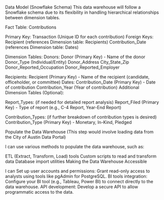 Data Model (Snowflake Schema)
This data warehouse will follow a Snowflake schema due to its flexibility in handling hierarchical relationships between dimension tables.

Fact Table: Contributions

Primary Key: Transaction (Unique ID for each contribution)
Foreign Keys:
Recipient (references Dimension table: Recipients)
Contribution_Date (references Dimension table: Dates)

Dimension Tables:
Donors:
Donor (Primary Key) - Name of the donor
Donor_Type (Individual/Entity)
Donor_Address
City_State_Zip
Donor_Reported_Occupation
Donor_Reported_Employer

Recipients:
Recipient (Primary Key) - Name of the recipient (candidate, officeholder, or committee)
Dates:
Contribution_Date (Primary Key) - Date of contribution
Contribution_Year (Year of contribution)
Additional Dimension Tables (Optional):

Report_Types: (if needed for detailed report analysis)
Report_Filed (Primary Key) - Type of report (e.g., C-4 Report, Year-End Report)

Contribution_Types: (if further breakdown of contribution types is desired)
Contribution_Type (Primary Key) - Monetary, In-Kind, Pledged

Populate the Data Warehouse (This step would involve loading data from the City of Austin Data Portal)

I can use various methods to populate the data warehouse, such as:

ETL (Extract, Transform, Load) tools
Custom scripts to read and transform data
Database import utilities
Making the Data Warehouse Accessible

I can Set up user accounts and permissions: Grant read-only access to analysts using tools like pgAdmin for PostgreSQL.
BI tools integration: Configure your BI tool (e.g., Tableau, Power BI) to connect directly to the data warehouse.
API development: Develop a secure API to allow programmatic access to the data.